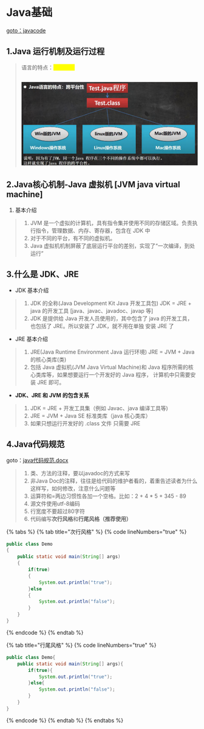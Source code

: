 # Java基础

[goto：javacode](https://gitee.com/jia-yan\_dong/code/tree/master/Java/javacode)

## 1.Java 运行机制及运行过程&#x20;

> &#x20;语言的特点：<mark style="color:yellow;">**跨平台性**</mark>&#x20;
>
>
>
> ## <img src="../../.gitbook/assets/image (2) (1) (1).png" alt="" data-size="original">

## 2.Java核心机制-Java 虚拟机 \[JVM java virtual machine]&#x20;

1. 基本介绍

> 1. JVM 是一个虚拟的计算机，具有指令集并使用不同的存储区域。负责执行指令，管理数据、内存、寄存器，包含在 JDK 中
> 2. &#x20;对于不同的平台，有不同的虚拟机。
> 3. Java 虚拟机机制屏蔽了底层运行平台的差别，实现了“一次编译，到处运行”&#x20;

## 3.什么是 JDK、JRE&#x20;

* JDK 基本介绍

> 1. JDK 的全称(Java Development Kit Java 开发工具包) JDK = JRE + java 的开发工具 \[java、javac、javadoc、javap 等]
> 2. JDK 是提供给 Java 开发人员使用的，其中包含了 java 的开发工具，也包括了 JRE。所以安装了 JDK，就不用在单独 安装 JRE 了

* JRE 基本介绍

> 1. JRE(Java Runtime Environment Java 运行环境) JRE = JVM + Java 的核心类库(类)
> 2. 包括 Java 虚拟机(JVM Java Virtual Machine)和 Java 程序所需的核心类库等，如果想要运行一个开发好的 Java 程序， 计算机中只需要安装 JRE 即可。

* **JDK、JRE 和 JVM 的包含关系**

> 1. JDK = JRE + 开发工具集（例如 Javac、java 编译工具等)
> 2. JRE = JVM + Java SE 标准类库（java 核心类库）
> 3. 如果只想运行开发好的 .class 文件 只需要 JRE

## 4.Java代码规范

goto：[java代码规范.docx](broken-reference)

> 1. 类、方法的注释，要以javadoc的方式来写&#x20;
> 2. 非Java Doc的注释，往往是给代码的维护者看的，着重告述读者为什么这样写，如何修改，注意什么问题等
> 3. 运算符和=两边习惯性各加一个空格。比如：2 + 4 \* 5 + 345 - 89&#x20;
> 4. 源文件使用utf-8编码&#x20;
> 5. 行宽度不要超过80字符
> 6. 代码编写**次行风格**和**行尾风格（推荐使用）**

{% tabs %}
{% tab title="次行风格" %}
{% code lineNumbers="true" %}
```java
public class Demo
{
    public static void main(String[] args)
    {
        if(true)
        {
            System.out.println("true");
        }else
        {
            System.out.println("false");
        }
    }
}
```
{% endcode %}
{% endtab %}

{% tab title="行尾风格" %}
{% code lineNumbers="true" %}
```java
public class Demo{
    public static void main(String[] args){
        if(true){
            System.out.println("true");
        }else{
            System.out.println("false");
        }
    }
}
```
{% endcode %}
{% endtab %}
{% endtabs %}

